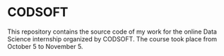 # CODSOFT
This repository contains the source code of my work for the online Data Science internship organized by CODSOFT. The course took place from October 5 to November 5.
